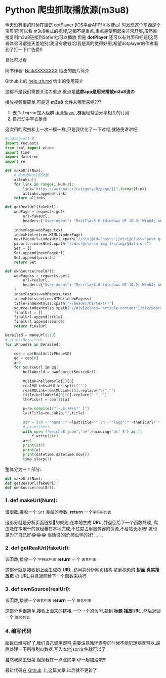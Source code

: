 # Python 爬虫抓取播放源(m3u8)

今天没有事的时候在捯饬 [dotPlayer](https://apps.apple.com/cn/app/id1455092592) [IOS平台APP/￥收费💴] 时发现这个东西是个宝贝呀!可以看 m3u8格式的视频,这都不是重点,重点是使用起来非常舒服,虽然直接复制m3u8链接到Safari也可以播放,但是 **dotPlayer** 还可以有封面和标题!这两者体验可谓是天差地别(我没有收钱哈!我是真的觉得好用,希望dotplayer的作者看到了打一下广告费!)

具体可以看

简书作者: [NickXXXXXXXX](https://www.jianshu.com/u/cac586f07bd4) 给出的图片简介

Github上的 [help_zh.md](https://github.com/frozenthrone/dotplayer/blob/master/help_zh.md) 给出的使用简介

这都不是我们需要关注の重点,重点是**这款app是用来播放m3u8流の**

播放视频很简单,可是这 **m3u8** 文件从哪里来呢???

1. 去 `Telegram` 加入组群  [dotPlayer](https://t.me/dotplayer) ,群里经常会分享相关的订阅
2. 自己动手丰衣足食

这次用的爬虫和上一次一模一样,只是我优化了一下过程,就随便讲讲吧

```python
#coding=utf-8
import requests
from lxml import etree
import time
import datetime
import re

def makeUrl(Num):
	# Num为html的页数
	allinks=[]
	for link in range(1,Num+1):
		link="https://weicha.cc/category/8/page/{}".format(link)
		allinks.append(link)
	return allinks

def getRealUrl(fakeUrl):
	webPage = requests.get(
		url=fakeUrl,
		headers={"User-Agent": "Mozilla/5.0 (Windows NT 10.0; Win64; x64) AppleWebKit/537.36 (KHTML, like Gecko) Chrome/79.0.3945.88 Safari/537.36"}
		)
	indexPage=webPage.text
	indexHtml=etree.HTML(indexPage)
	nextPageUrl=indexHtml.xpath("//div[@id='posts']/div[@class='post grid']/h3/a/@href")
	picurls=indexHtml.xpath("//div[@class='img']/a/img/@data-src")
	Set = []
	Set.append(nextPageUrl)
	Set.append(picurls)
	return Set

def ownSource(realUrl):
	webPagess = requests.get(
		url=realUrl,
		headers={"User-Agent": "Mozilla/5.0 (Windows NT 10.0; Win64; x64) AppleWebKit/537.36 (KHTML, like Gecko) Chrome/79.0.3945.88 Safari/537.36"}
	)
	indexPagess=webPagess.text
	indexHtmlss=etree.HTML(indexPagess)
	title=indexHtmlss.xpath("//header/h1/text()")
	source=indexHtmlss.xpath("//div[@class='article-content']/div/@data-item")
	finalUrl = []
	finalUrl.append(title)
	finalUrl.append(source)
	return finalUrl

Derailed = makeUrl(110)
# print(Derailed)
for iPhoneSE in Derailed:
	
	ceo = getRealUrl(iPhoneSE)
	qq = ceo[0]
	a=0
	for SourceUrl in qq:
		helloWorld = ownSource(SourceUrl)
		
		MUlink=helloWorld[1][0]
		realMULinks=MUlink.split('"')
		realMULink=realMULinks[5].replace("\\","")
		title=helloWorld[0][0].replace(" ","")
		thePicUrl = ceo[1][a]

		p=re.compile(r"[-,$()#+&*' ]")
		lastTitle=re.sub(p,"",title)
		
		str ='{\n'+'"name":"'+lastTitle+'",\n'+'"logo":"'+thePicUrl+'",\n'+'"url":"'+realMULink+'"\n'+'},\n'
		# print(str)
		with open ("weicha8.json","a+",encoding='utf-8') as f:
			f.write(str)
		a+=1
		print(str)
		print(a)
		print(datetime.datetime.now())
		time.sleep(1)
```

整体分为三个部分:

```python
def makeUrl(Num):
def getRealUrl(fakeUrl):
def ownSource(realUrl):
```

### 1. def makeUrl(Num):

该函数,接收一个 `int` 类型的参数, **return** 一个`字符串列表`

这部分就是分析页面链接🔗的规则,在本地生成 **URL** ,并返回给下一个函数处理, 爬虫能在本地干的就经量在本地完成,不过度占用服务器的资源,不给站长添堵! 这也是为了自己好😂😂😂 俗话说的好:爬虫学的好! ... ...

### 2. def getRealUrl(fakeUrl):

该函数,接收一个 `字符串列表` **return** 一个 `嵌套列表`

这部分就是接收到上面生成の **URL** ,访问并分析网页结构.拿到视频的 **封面** **真实播放页** の URL,并且返回给下一个函数来执行

### 3. def ownSource(realUrl):

该函数,接收一个`嵌套列表` **return** 一个  `嵌套列表`

这部分也很简单,接收上面来的链接,一个一个的访问,拿到 **标题** **播放URL** ,然后返回一个 `嵌套列表` 

### 4. 编写代码

函数已经写好了,我们自己调用即可,需要注意循环嵌套的时候不能犯迷糊就可以,最后处理一下所得到の数据,写入本地json文件就可以了

虽然我爬虫很菜,但是我在一点点的学习!一起加油吧!!!

最新代码在 [Github](https://github.com/jokefrelon/python/blob/master/getM3u8.py) 上,这篇文章,以后就不更新了